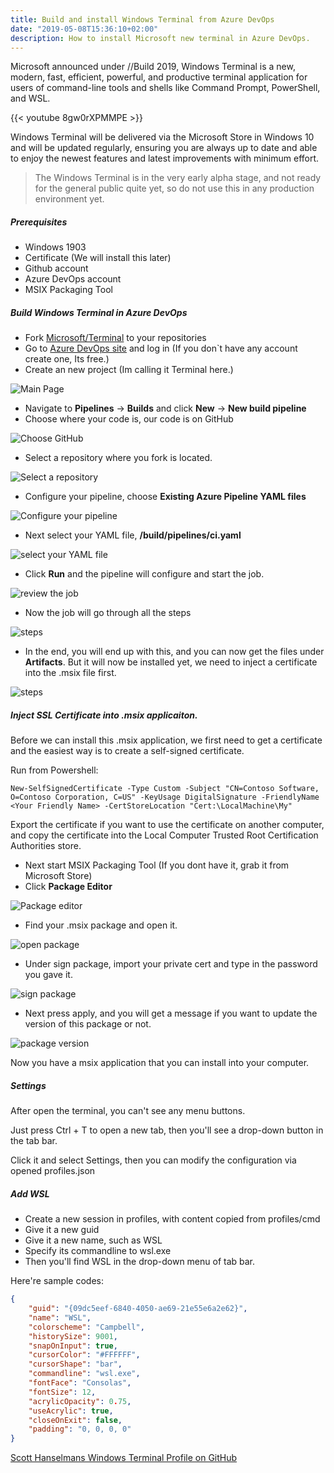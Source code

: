 ```yaml
---
title: Build and install Windows Terminal from Azure DevOps
date: "2019-05-08T15:36:10+02:00"
description: How to install Microsoft new terminal in Azure DevOps.
---
```


Microsoft announced under //Build 2019, Windows Terminal is a new, modern, fast, efficient, powerful, and productive terminal application for users of command-line tools and shells like Command Prompt, PowerShell, and WSL.

{{< youtube 8gw0rXPMMPE >}}

Windows Terminal will be delivered via the Microsoft Store in Windows 10 and will be updated regularly, ensuring you are always up to date and able to enjoy the newest features and latest improvements with minimum effort.

> The Windows Terminal is in the very early alpha stage, and not ready for the general public quite yet, so do not use this in any production environment yet.

##### Prerequisites

- Windows 1903
- Certificate (We will install this later)
- Github account
- Azure DevOps account
- MSIX Packaging Tool

##### Build Windows Terminal in Azure DevOps

- Fork [Microsoft/Terminal](https://github.com/microsoft/Terminal) to your repositories
- Go to [Azure DevOps site](https://dev.azure.com) and log in (If you don`t have any account create one, Its free.)
- Create an new project (Im calling it Terminal here.)

![Main Page](1.png)

- Navigate to __Pipelines__ -> __Builds__ and click __New__ -> __New build pipeline__
- Choose where your code is, our code is on GitHub

![Choose GitHub](2.png)

- Select a repository where you fork is located.

![Select a repository](33.png)

- Configure your pipeline, choose __Existing Azure Pipeline YAML files__

![Configure your pipeline](3.png)

- Next select your YAML file, __/build/pipelines/ci.yaml__

![select your YAML file](4.png)

- Click __Run__ and the pipeline will configure and start the job.

![review the job](5.png)

- Now the job will go through all the steps

![steps](6.png)

- In the end, you will end up with this, and you can now get the files under __Artifacts__. But it will now be installed yet, we need to inject a certificate into the .msix file first.

![steps](7.png)

##### Inject SSL Certificate into .msix applicaiton.

Before we can install this .msix application, we first need to get a certificate and the easiest way is to create a self-signed certificate.

Run from Powershell:

```
New-SelfSignedCertificate -Type Custom -Subject "CN=Contoso Software, O=Contoso Corporation, C=US" -KeyUsage DigitalSignature -FriendlyName <Your Friendly Name> -CertStoreLocation "Cert:\LocalMachine\My"
```
Export the certificate if you want to use the certificate on another computer, and copy the certificate into the Local Computer Trusted Root Certification Authorities store.

- Next start MSIX Packaging Tool (If you dont have it, grab it from Microsoft Store)
- Click __Package Editor__

![Package editor](9.png)

- Find your .msix package and open it.
  
![open package](10.png)

- Under sign package, import your private cert and type in the password you gave it.

![sign package](12.png)

- Next press apply, and you will get a message if you want to update the version of this package or not.

![package version](13.png)

Now you have a msix application that you can install into your computer.

##### Settings

After open the terminal, you can't see any menu buttons.

Just press Ctrl + T to open a new tab, then you'll see a drop-down button in the tab bar.

Click it and select Settings, then you can modify the configuration via opened profiles.json

##### Add WSL

- Create a new session in profiles, with content copied from profiles/cmd
- Give it a new guid
- Give it a new name, such as WSL
- Specify its commandline to wsl.exe
- Then you'll find WSL in the drop-down menu of tab bar.

Here're sample codes:

```json
{
    "guid": "{09dc5eef-6840-4050-ae69-21e55e6a2e62}",
    "name": "WSL",
    "colorscheme": "Campbell",
    "historySize": 9001,
    "snapOnInput": true,
    "cursorColor": "#FFFFFF",
    "cursorShape": "bar",
    "commandline": "wsl.exe",
    "fontFace": "Consolas",
    "fontSize": 12,
    "acrylicOpacity": 0.75,
    "useAcrylic": true,
    "closeOnExit": false,
    "padding": "0, 0, 0, 0"
}
```

[Scott Hanselmans Windows Terminal Profile on GitHub](https://gist.github.com/shanselman/221ef38d035fcf2836d664009f144eac)